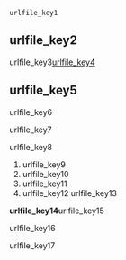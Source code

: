 ```ngMeta
urlfile_key1
```
## urlfile_key2
urlfile_key3[urlfile_key4](SjuSCbCIXtc)



## urlfile_key5
urlfile_key6


urlfile_key7

urlfile_key8



1. urlfile_key9
2. urlfile_key10
3. urlfile_key11
4. urlfile_key12
urlfile_key13

**urlfile_key14**urlfile_key15

urlfile_key16

urlfile_key17